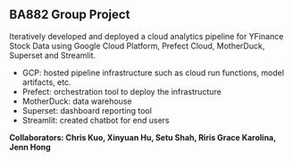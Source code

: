 ## **BA882 Group Project**

Iteratively developed and deployed a cloud analytics pipeline for YFinance Stock Data using Google Cloud Platform, Prefect Cloud, MotherDuck, Superset and Streamlit.

- GCP: hosted pipeline infrastructure such as cloud run functions, model artifacts, etc.
- Prefect: orchestration tool to deploy the infrastructure
- MotherDuck: data warehouse
- Superset: dashboard reporting tool
- Streamlit: created chatbot for end users

**Collaborators: Chris Kuo, Xinyuan Hu, Setu Shah, Riris Grace Karolina, Jenn Hong**
